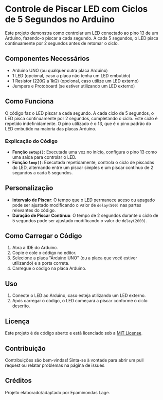 # Controle de Piscar LED com Ciclos de 5 Segundos no Arduino

Este projeto demonstra como controlar um LED conectado ao pino 13 de um Arduino, fazendo-o piscar a cada segundo. A cada 5 segundos, o LED pisca continuamente por 2 segundos antes de retomar o ciclo.

## Componentes Necessários

- Arduino UNO (ou qualquer outra placa Arduino)
- 1 LED (opcional, caso a placa não tenha um LED embutido)
- 1 Resistor (220Ω a 1kΩ) (opcional, caso utilize um LED externo)
- Jumpers e Protoboard (se estiver utilizando um LED externo)

## Como Funciona

O código faz o LED piscar a cada segundo. A cada ciclo de 5 segundos, o LED pisca continuamente por 2 segundos, completando o ciclo. Este ciclo é repetido indefinidamente. O pino utilizado é o 13, que é o pino padrão do LED embutido na maioria das placas Arduino.

### Explicação do Código

- **Função `setup()`**: Executada uma vez no início, configura o pino 13 como uma saída para controlar o LED.
- **Função `loop()`**: Executada repetidamente, controla o ciclo de piscadas do LED, alternando entre um piscar simples e um piscar contínuo de 2 segundos a cada 5 segundos.

## Personalização

- **Intervalo de Piscar**: O tempo que o LED permanece aceso ou apagado pode ser ajustado modificando o valor de `delay(500)` nas partes relevantes do código.
- **Duração de Piscar Contínuo**: O tempo de 2 segundos durante o ciclo de 5 segundos pode ser ajustado modificando o valor de `delay(2000)`.

## Como Carregar o Código

1. Abra a IDE do Arduino.
2. Copie e cole o código no editor.
3. Selecione a placa "Arduino UNO" (ou a placa que você estiver utilizando) e a porta correta.
4. Carregue o código na placa Arduino.

## Uso

1. Conecte o LED ao Arduino, caso esteja utilizando um LED externo.
2. Após carregar o código, o LED começará a piscar conforme o ciclo descrito.

## Licença

Este projeto é de código aberto e está licenciado sob a [MIT License](LICENSE).

## Contribuição

Contribuições são bem-vindas! Sinta-se à vontade para abrir um pull request ou relatar problemas na página de issues.

## Créditos

Projeto elaborado/adaptado por Epaminondas Lage.
